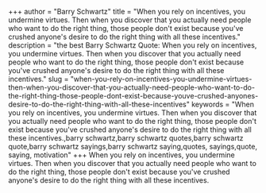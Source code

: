 +++
author = "Barry Schwartz"
title = "When you rely on incentives, you undermine virtues. Then when you discover that you actually need people who want to do the right thing, those people don't exist because you've crushed anyone's desire to do the right thing with all these incentives."
description = "the best Barry Schwartz Quote: When you rely on incentives, you undermine virtues. Then when you discover that you actually need people who want to do the right thing, those people don't exist because you've crushed anyone's desire to do the right thing with all these incentives."
slug = "when-you-rely-on-incentives-you-undermine-virtues-then-when-you-discover-that-you-actually-need-people-who-want-to-do-the-right-thing-those-people-dont-exist-because-youve-crushed-anyones-desire-to-do-the-right-thing-with-all-these-incentives"
keywords = "When you rely on incentives, you undermine virtues. Then when you discover that you actually need people who want to do the right thing, those people don't exist because you've crushed anyone's desire to do the right thing with all these incentives.,barry schwartz,barry schwartz quotes,barry schwartz quote,barry schwartz sayings,barry schwartz saying,quotes, sayings,quote, saying, motivation"
+++
When you rely on incentives, you undermine virtues. Then when you discover that you actually need people who want to do the right thing, those people don't exist because you've crushed anyone's desire to do the right thing with all these incentives.
